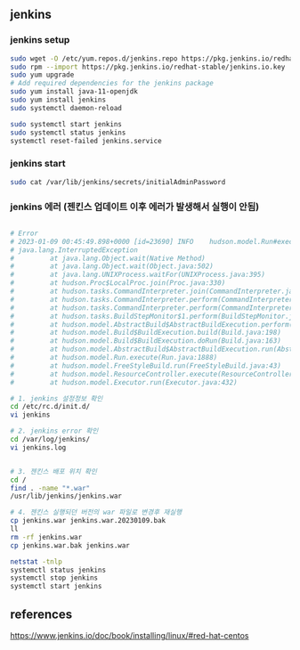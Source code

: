## jenkins

### jenkins setup

```bash
sudo wget -O /etc/yum.repos.d/jenkins.repo https://pkg.jenkins.io/redhat-stable/jenkins.repo --no-check-certificate
sudo rpm --import https://pkg.jenkins.io/redhat-stable/jenkins.io.key
sudo yum upgrade
# Add required dependencies for the jenkins package
sudo yum install java-11-openjdk
sudo yum install jenkins
sudo systemctl daemon-reload

sudo systemctl start jenkins
sudo systemctl status jenkins
systemctl reset-failed jenkins.service
```

### jenkins start

```bash
sudo cat /var/lib/jenkins/secrets/initialAdminPassword
```

<!-- <img width="800" src="../static/img/99_17_jenkins/001.png"/>
<img width="500" src="../static/img/99_17_jenkins/002.png"/>
<img width="800" src="../static/img/99_17_jenkins/003.png"/>
<img width="800" src="../static/img/99_17_jenkins/004.png"/>
<img width="800" src="../static/img/99_17_jenkins/005.png"/>
<img width="800" src="../static/img/99_17_jenkins/006.png"/>
<img width="800" src="../static/img/99_17_jenkins/007.png"/>
<img width="800" src="../static/img/99_17_jenkins/008.png"/>
<img width="800" src="../static/img/99_17_jenkins/009.png"/>
<img width="800" src="../static/img/99_17_jenkins/010.png"/> -->

### jenkins 에러 (젠킨스 업데이트 이후 에러가 발생해서 실행이 안됨)

```bash

# Error
# 2023-01-09 00:45:49.898+0000 [id=23690] INFO    hudson.model.Run#execute: UpdateJenkins #268 aborted
# java.lang.InterruptedException
#         at java.lang.Object.wait(Native Method)
#         at java.lang.Object.wait(Object.java:502)
#         at java.lang.UNIXProcess.waitFor(UNIXProcess.java:395)
#         at hudson.Proc$LocalProc.join(Proc.java:330)
#         at hudson.tasks.CommandInterpreter.join(CommandInterpreter.java:194)
#         at hudson.tasks.CommandInterpreter.perform(CommandInterpreter.java:144)
#         at hudson.tasks.CommandInterpreter.perform(CommandInterpreter.java:91)
#         at hudson.tasks.BuildStepMonitor$1.perform(BuildStepMonitor.java:20)
#         at hudson.model.AbstractBuild$AbstractBuildExecution.perform(AbstractBuild.java:806)
#         at hudson.model.Build$BuildExecution.build(Build.java:198)
#         at hudson.model.Build$BuildExecution.doRun(Build.java:163)
#         at hudson.model.AbstractBuild$AbstractBuildExecution.run(AbstractBuild.java:514)
#         at hudson.model.Run.execute(Run.java:1888)
#         at hudson.model.FreeStyleBuild.run(FreeStyleBuild.java:43)
#         at hudson.model.ResourceController.execute(ResourceController.java:99)
#         at hudson.model.Executor.run(Executor.java:432)

# 1. jenkins 설정정보 확인
cd /etc/rc.d/init.d/
vi jenkins

# 2. jenkins error 확인
cd /var/log/jenkins/
vi jenkins.log


# 3. 젠킨스 배포 위치 확인
cd /
find . -name "*.war"
/usr/lib/jenkins/jenkins.war

# 4. 젠킨스 실행되던 버전의 war 파일로 변경후 재실행
cp jenkins.war jenkins.war.20230109.bak
ll
rm -rf jenkins.war
cp jenkins.war.bak jenkins.war

netstat -tnlp
systemctl status jenkins
systemctl stop jenkins
systemctl start jenkins

```

## references

https://www.jenkins.io/doc/book/installing/linux/#red-hat-centos
